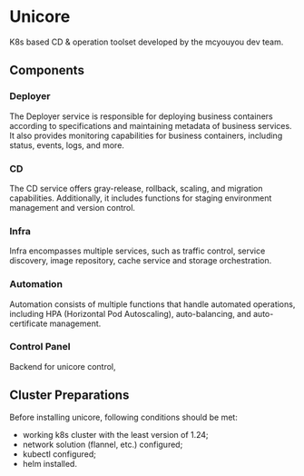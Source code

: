 # Unicore
K8s based CD & operation toolset developed by the mcyouyou dev team.

## Components

### Deployer
The Deployer service is responsible for deploying business containers according to specifications and maintaining metadata of business services. 
It also provides monitoring capabilities for business containers, including status, events, logs, and more.

### CD
The CD service offers gray-release, rollback, scaling, and migration capabilities. Additionally, it includes functions for staging environment management and version control.

### Infra
Infra encompasses multiple services, such as traffic control, service discovery, image repository, cache service and storage orchestration.

### Automation
Automation consists of multiple functions that handle automated operations, including HPA (Horizontal Pod Autoscaling),
auto-balancing, and auto-certificate management.

### Control Panel
Backend for unicore control, 

## Cluster Preparations
Before installing unicore, following conditions should be met:
- working k8s cluster with the least version of 1.24;
- network solution (flannel, etc.) configured;
- kubectl configured;
- helm installed.
